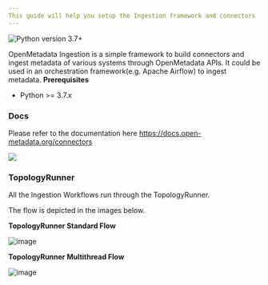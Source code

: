 ```yaml
---
This guide will help you setup the Ingestion framework and connectors
---
```


![Python version 3.7+](https://img.shields.io/badge/python-3.7%2B-blue)

OpenMetadata Ingestion is a simple framework to build connectors and ingest metadata of various systems through OpenMetadata APIs. It could be used in an orchestration framework(e.g. Apache Airflow) to ingest metadata.
**Prerequisites**

- Python &gt;= 3.7.x

### Docs

Please refer to the documentation here https://docs.open-metadata.org/connectors

<img referrerpolicy="no-referrer-when-downgrade" src="https://static.scarf.sh/a.png?x-pxid=c1a30c7c-6dc7-4928-95bf-6ee08ca6aa6a" />

### TopologyRunner

All the Ingestion Workflows run through the TopologyRunner.

The flow is depicted in the images below.

**TopologyRunner Standard Flow**

![image](https://github.com/IceS2/OpenMetadata/assets/4912399/c253af53-c11a-4b91-b101-892fa8169c81)

**TopologyRunner Multithread Flow**

![image](https://github.com/IceS2/OpenMetadata/assets/4912399/3fcef845-10da-4aee-82cc-28d5f5ff9532)
